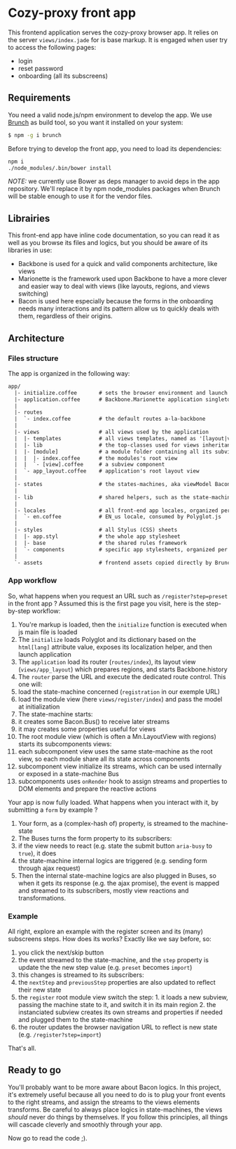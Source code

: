 # Cozy-proxy front app

This frontend application serves the cozy-proxy browser app. It relies on the server `views/index.jade` for is base markup. It is engaged when user try to access the following pages:

- login
- reset password
- onboarding (all its subscreens)


## Requirements

You need a valid node.js/npm environment to develop the app. We use [Brunch](http://brunch.io/) as build tool, so you want it installed on your system:

```sh
$ npm -g i brunch
```

Before trying to develop the front app, you need to load its dependencies:

```sh
npm i
./node_modules/.bin/bower install
```

_NOTE:_ we currently use Bower as deps manager to avoid deps in the app repository. We'll replace it by npm node_modules packages when Brunch will be stable enough to use it for the vendor files.


## Librairies

This front-end app have inline code documentation, so you can read it as well as you browse its files and logics, but you should be aware of its libraries in use:
* Backbone is used for a quick and valid components architecture, like views
* Marionette is the framework used upon Backbone to have a more clever and easier way to deal with views (like layouts, regions, and views switching)
* Bacon is used here especially because the forms in the onboarding needs many interactions and its pattern allow us to quickly deals with them, regardless of their origins.


## Architecture

### Files structure

The app is organized in the following way:

```txt
app/
  |- initialize.coffee       # sets the browser environment and launch app
  |- application.coffee      # Backbone.Marionette application singleton instance
  |
  |- routes
  |  `- index.coffee         # the default routes a-la-backbone
  |
  |- views                   # all views used by the application
  |  |- templates            # all views templates, named as '[layout|view]_[module]_[viewname].jade'
  |  |- lib                  # the top-classes used for views inheritance (such as FormView)
  |  |- [module]             # a module folder containing all its subviews components
  |  |  |- index.coffee      # the modules's root view
  |  |  `- [view].coffee     # a subview component
  |  `- app_layout.coffee    # application's root layout view
  |
  |- states                  # the states-machines, aka viewModel Bacon objects used by views
  |
  |- lib                     # shared helpers, such as the state-machine root class
  |
  |- locales                 # all front-end app locales, organized per locale
  |  `- en.coffee            # EN_us locale, consumed by Polyglot.js
  |
  |- styles                  # all Stylus (CSS) sheets
  |  |- app.styl             # the whole app stylesheet
  |  |- base                 # the shared rules framework
  |  `- components           # specific app stylesheets, organized per component
  |
  `- assets                  # frontend assets copied directly by Brunch
  ```

### App workflow

So, what happens when you request an URL such as `/register?step=preset` in the front app ? Assumed this is the first page you visit, here is the step-by-step workflow:

1. You're markup is loaded, then the `initialize` function is executed when js main file is loaded
2. The `initialize` loads Polyglot and its dictionary based on the `html[lang]` attribute value, exposes its localization helper, and then launch application
3. The `application` load its router (`routes/index`), its layout view (`views/app_layout`) which prepares regions, and starts Backbone.history
4. The `router` parse the URL and execute the dedicated route control. This one will:
  1. load the state-machine concerned (`registration` in our exemple URL)
  2. load the module view (here `views/register/index`) and pass the model at initialization
5. The state-machine starts:
  1. it creates some Bacon.Bus() to receive later streams
  2. it may creates some properties useful for views
6. The root module view (which is often a Mn.LayoutView with regions) starts its subcomponents views:
  1. each subcomponent view uses the same state-machine as the root view, so each module share all its state across components
  2. subcomponent view initialize its streams, which can be used internally or exposed in a state-machine Bus
  3. subcomponents uses `onRender` hook to assign streams and properties to DOM elements and prepare the reactive actions

Your app is now fully loaded. What happens when you interact with it, by submitting a `form` by example ?

1. Your form, as a (complex-hash of) property, is streamed to the machine-state
2. The Buses turns the form property to its subscribers:
  1. if the view needs to react (e.g. state the submit button `aria-busy` to `true`), it does
  2. the state-machine internal logics are triggered (e.g. sending form through ajax request)
3. Then the internal state-machine logics are also plugged in Buses, so when it gets its response (e.g. the ajax promise), the event is mapped and streamed to its subscribers, mostly view reactions and transformations.

### Example

All right, explore an example with the register screen and its (many) subscreens steps. How does its works? Exactly like we say before, so:

1. you click the next/skip button
2. the event streamed to the state-machine, and the `step` property is update the the new step value (e.g. `preset` becomes `import`)
3. this changes is streamed to its subscribers:
  1. the `nextStep` and `previousStep` properties are also updated to reflect their new state
  2. the `register` root module view switch the step:
    1. it loads a new subview, passing the machine state to it, and switch it in its main region
    2. the instanciated subview creates its own streams and properties if needed and plugged them to the state-machine
  3. the router updates the browser navigation URL to reflect is new state (e.g. `/register?step=import`)

That's all.


## Ready to go

You'll probably want to be more aware about Bacon logics. In this project, it's extremely useful because all you need to do is to plug your front events to the right streams, and assign the streams to the views elements transforms. Be careful to always place logics in state-machines, the views _should_ never do things by themselves. If you follow this principles, all things will cascade cleverly and smoothly through your app.

Now go to read the code ;).
